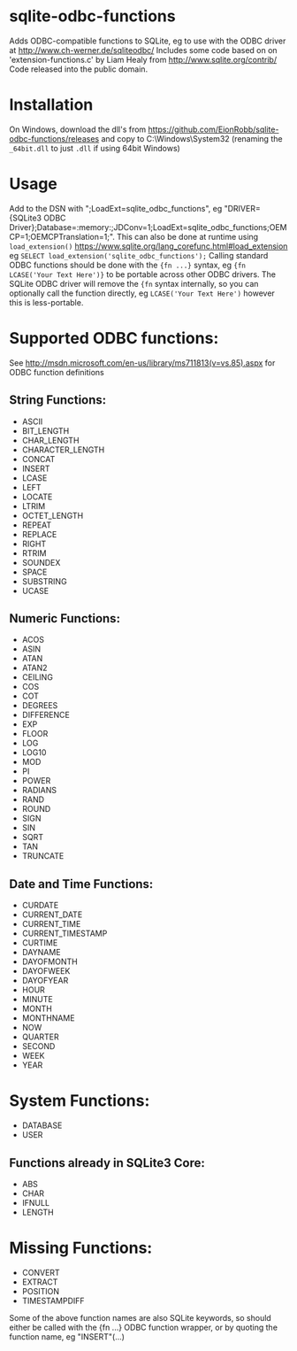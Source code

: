 sqlite-odbc-functions
=====================

Adds ODBC-compatible functions to SQLite, eg to use with the ODBC driver at http://www.ch-werner.de/sqliteodbc/
Includes some code based on on 'extension-functions.c' by Liam Healy from http://www.sqlite.org/contrib/
Code released into the public domain.

Installation
============
On Windows, download the dll's from https://github.com/EionRobb/sqlite-odbc-functions/releases and copy to C:\Windows\System32 (renaming the `_64bit.dll` to just `.dll` if using 64bit Windows)

Usage
=====
Add to the DSN with ";LoadExt=sqlite_odbc_functions", eg "DRIVER={SQLite3 ODBC Driver};Database=:memory:;JDConv=1;LoadExt=sqlite_odbc_functions;OEMCP=1;OEMCPTranslation=1;".  This can also be done at runtime using `load_extension()` https://www.sqlite.org/lang_corefunc.html#load_extension eg `SELECT load_extension('sqlite_odbc_functions');`
Calling standard ODBC functions should be done with the `{fn ...}` syntax, eg `{fn LCASE('Your Text Here')}` to be portable across other ODBC drivers.  The SQLite ODBC driver will remove the `{fn` syntax internally, so you can optionally call the function directly, eg `LCASE('Your Text Here')` however this is less-portable.

Supported ODBC functions:
=========================
See http://msdn.microsoft.com/en-us/library/ms711813(v=vs.85).aspx for ODBC function definitions

String Functions:
-----------------
  * ASCII
  * BIT_LENGTH
  * CHAR_LENGTH
  * CHARACTER_LENGTH
  * CONCAT
  * INSERT
  * LCASE
  * LEFT
  * LOCATE
  * LTRIM
  * OCTET_LENGTH
  * REPEAT
  * REPLACE
  * RIGHT
  * RTRIM
  * SOUNDEX
  * SPACE
  * SUBSTRING
  * UCASE

Numeric Functions:
------------------
  * ACOS
  * ASIN
  * ATAN
  * ATAN2
  * CEILING
  * COS
  * COT
  * DEGREES
  * DIFFERENCE
  * EXP
  * FLOOR
  * LOG
  * LOG10
  * MOD
  * PI
  * POWER
  * RADIANS
  * RAND
  * ROUND
  * SIGN
  * SIN
  * SQRT
  * TAN
  * TRUNCATE

Date and Time Functions:
------------------------
  * CURDATE
  * CURRENT_DATE
  * CURRENT_TIME
  * CURRENT_TIMESTAMP
  * CURTIME
  * DAYNAME
  * DAYOFMONTH
  * DAYOFWEEK
  * DAYOFYEAR
  * HOUR
  * MINUTE
  * MONTH
  * MONTHNAME
  * NOW
  * QUARTER
  * SECOND
  * WEEK
  * YEAR
 
System Functions:
=================
  * DATABASE
  * USER

Functions already in SQLite3 Core:
----------------------------------
  * ABS
  * CHAR
  * IFNULL
  * LENGTH

Missing Functions:
==================
  * CONVERT
  * EXTRACT
  * POSITION
  * TIMESTAMPDIFF

Some of the above function names are also SQLite keywords, so should either be called with the {fn ...} ODBC function wrapper, or by quoting the function name, eg "INSERT"(...)
